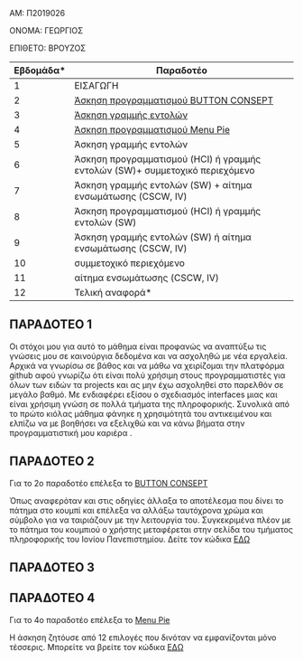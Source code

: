 ΑΜ: Π2019026

ΟΝΟΜΑ: ΓΕΩΡΓΙΟΣ

ΕΠΙΘΕΤΟ: ΒΡΟΥΖΟΣ

| Εβδομάδα* | Παραδοτέο |
| --- | --- |
| 1 | ΕΙΣΑΓΩΓΗ |
| 2 | [Άσκηση προγραμματισμού BUTTON CONSEPT](https://github.com/GVR8/hci/blob/master/projects/2019026/README.md#παραδοτεο-2#dinpanel) |
| 3 | [Άσκηση γραμμής εντολών](https://github.com/GVR8/hci/blob/master/projects/2019026/README.md#παραδοτεο-3#dipanel) |
| 4 | [Άσκηση προγραμματισμού Menu Pie]() |
| 5 | Άσκηση γραμμής εντολών |
| 6 | Άσκηση προγραμματισμού (HCI) ή γραμμής εντολών (SW)+ συμμετοχικό περιεχόμενο |
| 7 | Άσκηση γραμμής εντολών (SW) + αίτημα ενσωμάτωσης (CSCW, IV) |
| 8 | Άσκηση προγραμματισμού (HCI) ή γραμμής εντολών (SW) |
| 9 | Άσκηση γραμμής εντολών (SW) ή αίτημα ενσωμάτωσης (CSCW, IV) |
| 10 | συμμετοχικό περιεχόμενο |
| 11 | αίτημα ενσωμάτωσης (CSCW, IV) |
| 12 | Τελική αναφορά* |

## ΠΑΡΑΔΟΤΕΟ 1
Οι στόχοι μου για αυτό το μάθημα είναι προφανώς να αναπτύξω τις γνώσεις μου σε καινούργια δεδομένα και να ασχοληθώ με νέα εργαλεία. Αρχικά να γνωρίσω σε βάθος και να μάθω να χειρίζομαι την πλατφόρμα github αφού γνωρίζω ότι είναι πολύ χρήσιμη στους προγραμματιστές για όλων των ειδών τα projects και ας μην έχω ασχοληθεί στο παρελθόν σε μεγάλο βαθμό. Με ενδιαφέρει εξίσου ο σχεδιασμός interfaces μιας και είναι χρήσιμη γνώση σε πολλά τμήματα της πληροφορικής. Συνολικά από το πρώτο κιόλας μάθημα φάνηκε η χρησιμότητά του αντικειμένου και ελπίζω να με βοηθήσει να εξελιχθώ και να κάνω βήματα στην προγραμματιστική μου καριέρα . 

## ΠΑΡΑΔΟΤΕΟ 2
Για το 2ο παραδοτέο επέλεξα το [BUTTON CONSEPT](https://pibook.epidro.me/remix/button/#dinpanel)

Όπως αναφερόταν και στις οδηγίες άλλαξα το αποτέλεσμα που δίνει το πάτημα στο κουμπί και επέλεξα να αλλάξω ταυτόχρονα χρώμα και σύμβολο για να ταιριάζουν με την λειτουργία του. Συγκεκριμένα πλέον με το πάτημα του κουμπιού ο χρήστης μεταφέρεται στην σελίδα του τμήματος πληροφορικής του Ιονίου Πανεπιστημίου.
Δείτε τον κώδικα [ΕΔΩ](https://codepen.io/2019026/pen/QWENVLm#dinpanel)

## ΠΑΡΑΔΟΤΕΟ 3


## ΠΑΡΑΔΟΤΕΟ 4
Για το 4ο παραδοτέο επέλεξα το [Menu Pie](https://pibook.epidro.me/remix/menu-pie/#dinpanel)

Η άσκηση ζητόυσε από 12 επιλογές που δινόταν να εμφανίζονται μόνο τέσσερις.
Μπορείτε να βρείτε τον κώδικα [ΕΔΩ](https://codepen.io/2019026/pen/LYZmjEd#dipanel)

